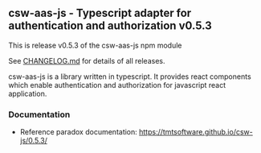 ## csw-aas-js - Typescript adapter for authentication and authorization v0.5.3

This is release v0.5.3 of the csw-aas-js npm module

See [CHANGELOG.md](CHANGELOG.md) for details of all releases.

csw-aas-js is a library written in typescript. It provides react components which enable
authentication and authorization for javascript react application.

### Documentation
- Reference paradox documentation: https://tmtsoftware.github.io/csw-js/0.5.3/
